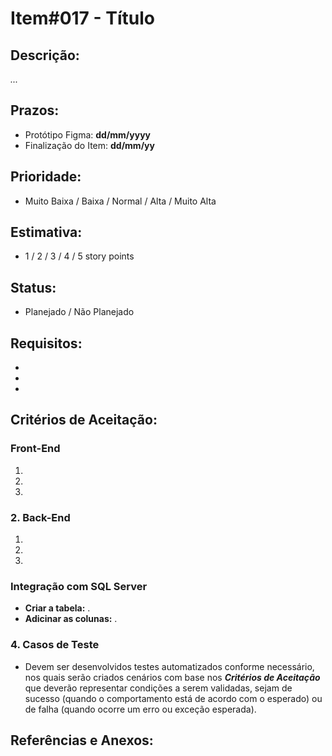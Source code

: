 # Item#017 - Título

## **Descrição:**  
*...*

## **Prazos**:
- Protótipo Figma: **dd/mm/yyyy**
- Finalização do Item: **dd/mm/yy**

## **Prioridade**:
- Muito Baixa / Baixa / Normal / Alta / Muito Alta

## **Estimativa**:
- 1 / 2 / 3 / 4 / 5 story points

## **Status**:
- Planejado / Não Planejado

## **Requisitos:**
- 
- 
- 

## **Critérios de Aceitação:**

### **Front-End**
1. 
2. 
3. 

### 2. **Back-End**
1. 
2. 
3. 

### **Integração com SQL Server**  
- **Criar a tabela:** .
- **Adicinar as colunas:** .

### 4. **Casos de Teste**
- Devem ser desenvolvidos testes automatizados conforme necessário, nos quais serão criados cenários com base nos ***Critérios de Aceitação*** que deverão representar condições a serem validadas, sejam de sucesso (quando o comportamento está de acordo com o esperado) ou de falha (quando ocorre um erro ou exceção esperada).

## **Referências e Anexos**:
